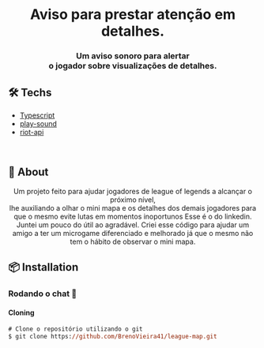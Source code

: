 <p align="center">
    <h1 align="center"> Aviso para prestar atenção em detalhes.</h1>
    <h3 align="center"> Um aviso sonoro para alertar <br> o jogador sobre visualizações de detalhes.</h2>
</p>

## 🛠 Techs
  - [Typescript](https://www.typescriptlang.org/)
  - [play-sound](https://www.npmjs.com/package/play-sound)
  - [riot-api](https://developer.riotgames.com)

<br>

## :bookmark: About

<p align="center">
Um projeto feito para ajudar jogadores de league of legends a alcançar o próximo nível,
<br> lhe auxiliando a olhar o mini mapa e os detalhes dos demais jogadores para que o mesmo evite lutas em momentos inoportunos
Esse é o do linkedin. <br>
Juntei um pouco do útil ao agradável. Criei esse código para ajudar um amigo a ter um microgame diferenciado e melhorado já que o mesmo não tem o hábito de observar o mini mapa.
</p>

## :package: Installation

### Rodando o chat  🚀

#### Cloning

```ps
# Clone o repositório utilizando o git
$ git clone https://github.com/BrenoVieira41/league-map.git
```
